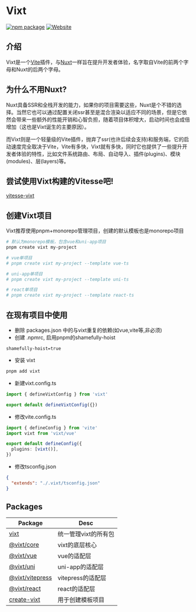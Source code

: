 # Vixt

<a href="https://npmjs.com/package/vixt"><img src="https://img.shields.io/npm/v/vixt.svg" alt="npm package"></a>
<a href="https://soullyoko.github.io/vixt/"><img src="https://img.shields.io/badge/Vixt%20Docs-5A5A5A" alt="Website"></a>

## 介绍

Vixt是一个[Vite](https://vitepress.dev/zh/)插件，与[Nuxt](https://nuxt.com.cn/)一样旨在提升开发者体验，名字取自Vite的前两个字母和Nuxt的后两个字母。

## 为什么不用Nuxt?

Nuxt具备SSR和全栈开发的能力，如果你的项目需要这些，Nuxt是个不错的选择。当然它也可以通过配置关闭ssr甚至是混合渲染以适应不同的场景，但是它依然会带来一些额外的性能开销和心智负担，随着项目体积增大，启动时间也会成倍增加（这也是Vixt诞生的主要原因）。

而Vixt则是一个轻量级的Vite插件，抛弃了ssr(也许后续会支持)和服务端，它的启动速度完全取决于Vite，Vite有多快，Vixt就有多快，同时它也提供了一些提升开发者体验的特性，比如文件系统路由、布局、自动导入、插件(plugins)、模块(modules)、层(layers)等。

## 尝试使用Vixt构建的Vitesse吧!

[vitesse-vixt](https://github.com/SoulLyoko/vitesse-vixt)

## 创建Vixt项目

Vixt推荐使用pnpm+monorepo管理项目，创建的默认模板也是monorepo项目

```sh
# 默认为monorepo模板，包含vue和uni-app项目
pnpm create vixt my-project

# vue单项目
# pnpm create vixt my-project --template vue-ts

# uni-app单项目
# pnpm create vixt my-project --template uni-ts

# react单项目
# pnpm create vixt my-project --template react-ts
```

## 在现有项目中使用

- 删除 packages.json 中的与vixt重复的依赖(如vue,vite等,非必须)
- 创建 .npmrc, 启用pnpm的shamefully-hoist

```
shamefully-hoist=true
```

- 安装 vixt

```sh
pnpm add vixt
```

- 新建vixt.config.ts

```ts
import { defineVixtConfig } from 'vixt'

export default defineVixtConfig({})
```

- 修改vite.config.ts

```ts
import { defineConfig } from 'vite'
import vixt from 'vixt/vue'

export default defineConfig({
  plugins: [vixt()],
})
```

- 修改tsconfig.json

```json
{
  "extends": "./.vixt/tsconfig.json"
}
```

## Packages

| Package                               | Desc                 |
| ------------------------------------- | -------------------- |
| [vixt](packages/vixt)                 | 统一管理vixt的所有包 |
| [@vixt/core](packages/core)           | vixt的底层核心       |
| [@vixt/vue](packages/vue)             | vue的适配层          |
| [@vixt/uni](packages/uni)             | uni-app的适配层      |
| [@vixt/vitepress](packages/vitepress) | vitepress的适配层    |
| [@vixt/react](packages/react)         | react的适配层        |
| [create-vixt](packages/create-vixt)   | 用于创建模板项目     |
